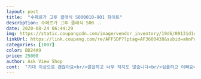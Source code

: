 ```yaml
---
layout: post 
title:  "수페르가 고투 클래식 S000010-901 화이트" 
description: 수페르가 고투 클래식 S00 ..
date: 2020-08-24 06:44:29 
img: https://static.coupangcdn.com/image/vendor_inventory/19d6/09131d1dbb40a1d80cc9bbe07686ed001cecf991d5f2cd9f2a0a5f82aeff.jpg 
linkUrl: https://link.coupang.com/re/AFFSDP?lptag=AF3600438&subid=ahnPublicAsk&pageKey=1685450121&itemId=2870806128&vendorItemId=71136330160&traceid=V0-113-fae5e517644ebcf2 
categories: [1007] 
color: BD24A9 
price: 25000 
author: Ask View Shop 
cont:  "기대 이상으로 괜찮아요<br/>깔끔하고 너무 작지도 않숩니다<br/>심플하고 이뻐요<br/>이뻐요<br/>제꺼사고 이뻐서 남친거도 추가 주문하려구요<br/>" 
---
```

